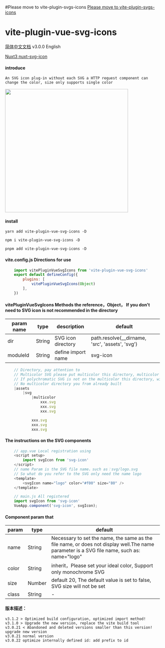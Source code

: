 
#Please move to vite-plugin-svgs-icons
[Please move to vite-plugin-svgs-icons](https://github.com/335296558/vite-plugin-svgs-icons)

# vite-plugin-vue-svg-icons
[简体中文文档](README.md)
v3.0.0 English

[Nuxt3 nuxt-svg-icon](https://github.com/335296558/nuxt-svg-icon)

#### introduce
    An SVG icon plug-in without each SVG a HTTP request component can change the color, size only supports single color


<img src="../demo/src/assets/demo.gif" width="400px"></img> 
#### install
    yarn add vite-plugin-vue-svg-icons -D

    npm i vite-plugin-vue-svg-icons -D

    pnpm add vite-plugin-vue-svg-icons -D

#### vite.config.js Directions for use
```js
    import vitePluginVueSvgIcons from 'vite-plugin-vue-svg-icons'
    export default defineConfig({
        plugins: [
            vitePluginVueSvgIcons(Object)
        ],
    })
```
#### vitePluginVueSvgIcons Methods the reference，Object， If you don't need to SVG icon is not recommended in the directory

| param name | type | description | default |
| -------- | -------- | -------- | -------- |
|dir|String|SVG icon directory|path.resolve(__dirname, 'src', 'assets', 'svg')|
|moduleId|String|define import name|svg-icon|
```js
    // Directory, pay attention to
    // Multicolor SVG please put multicolor this directory, multicolor can't change color
    // If polychromatic SVG is not on the multicolor this directory, will be modified to monochrome
    // No multicolor directory you from already built
    |assets
        |svg
            |multicolor
                xxx.svg
                xxx.svg
                xxx.svg

            xxx.svg
            xxx.svg
            xxx.svg
```
#### The instructions on the SVG components
```js
    // app.vue Local registration using
    <script setup>
        import svgIcon from 'svg-icon'
    </script>
    // name Param is the SVG file name，such as：svg/logo.svg
    // So what do you refer to the SVG only need the name logo
    <template>
        <svgIcon name="logo" color="#f00" size="80" />
    </template>
```

```js
    // main.js All registered
    import svgIcon from 'svg-icon'
    VueApp.component('svg-icon', svgIcon);
```

#### Component param that
| param | type | default |
| -------- | -------- | -------- |
|name|String|Necessary to set the name, the same as the file name, or does not display well.The name parameter is a SVG file name, such as: name="logo"|
|color|String| inherit，Please set your ideal color, Support only monochrome SVG|
|size|Number|default 20, The default value is set to false, SVG size will not be set|
|class|String| - |

<!-- [示列图像]() -->


#### 版本描述：
    v3.1.2 > Optimized build configuration, optimized import method!
    v3.1.0 > Upgrade the new version, replace the vite build tool
    v3.0.21 < Abandoned and deleted versions smaller than this version! upgrade new version
    v3.0.21 normal version
    v3.0.22 optimize internally defined id: add prefix to id